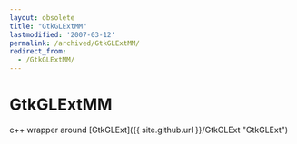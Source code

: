 ```yaml
---
layout: obsolete
title: "GtkGLExtMM"
lastmodified: '2007-03-12'
permalink: /archived/GtkGLExtMM/
redirect_from:
  - /GtkGLExtMM/
---
```


GtkGLExtMM
==========

c++ wrapper around [GtkGLExt]({{ site.github.url }}/GtkGLExt "GtkGLExt")

